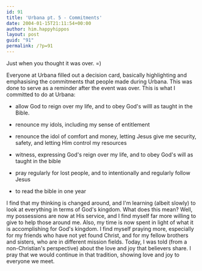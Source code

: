 ```yaml
---
id: 91
title: 'Urbana pt. 5 - Commitments'
date: 2004-01-15T21:11:54+00:00
author: him.happyhippos
layout: post
guid: "91"
permalink: /?p=91
---
```

Just when you thought it was over. =)
  
  
Everyone at Urbana filled out a decision card, basically highlighting and emphasising the commitments that people made during Urbana. This was done to serve as a reminder after the event was over. This is what I committed to do at Urbana:

</p> 

  * allow God to reign over my life, and to obey God's willl as taught in the Bible.


  * renounce my idols, including my sense of entitlement


  * renounce the idol of comfort and money, letting Jesus give me security, safety, and letting Him control my resources


  * witness, expressing God's reign over my life, and to obey God's will as taught in the bible


  * pray regularly for lost people, and to intentionally and regularly follow Jesus


  * to read the bible in one year
</ul> 

I find that my thinking is changed around, and I'm learning (albeit slowly) to look at everything in terms of God's kingdom. What does this mean? Well, my possessions are now at His service, and I find myself far more willing to give to help those around me. Also, my time is now spent in light of what it is accomplishing for God's kingdom. I find myself praying more, especially for my friends who have not yet found Christ, and for my fellow brothers and sisters, who are in different mission fields. Today, I was told (from a non-Christian's perspective) about the love and joy that believers share. I pray that we would continue in that tradition, showing love and joy to everyone we meet.